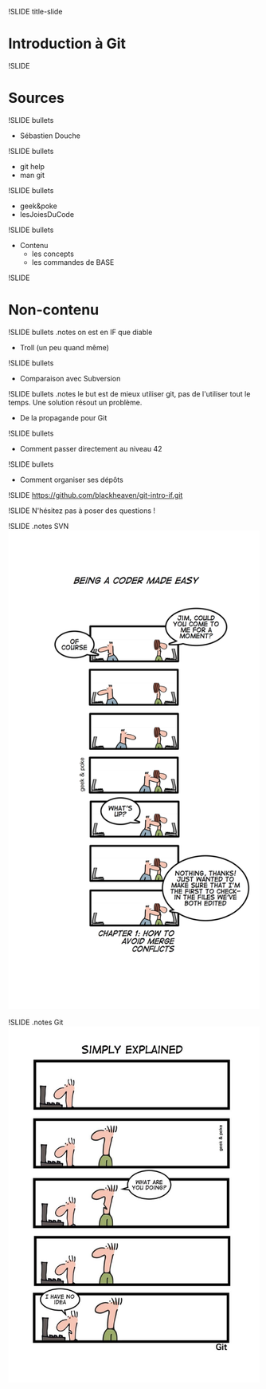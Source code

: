 !SLIDE title-slide
# Introduction à Git #

!SLIDE
# Sources #

!SLIDE bullets
  * Sébastien Douche

!SLIDE bullets
  * git help
  * man git

!SLIDE bullets
  * geek&poke
  * lesJoiesDuCode

!SLIDE bullets
* Contenu
  * les concepts
  * les commandes de BASE

!SLIDE
# Non-contenu #

!SLIDE bullets
.notes on est en IF que diable
  * Troll (un peu quand même)

!SLIDE bullets
  * Comparaison avec Subversion

!SLIDE bullets
.notes le but est de mieux utiliser git, pas de l'utiliser tout le temps. Une solution résout un problème.
  * De la propagande pour Git

!SLIDE bullets
  * Comment passer directement au niveau 42

!SLIDE bullets
  * Comment organiser ses dépôts

!SLIDE
https://github.com/blackheaven/git-intro-if.git

!SLIDE
N'hésitez pas à poser des questions !

!SLIDE
.notes SVN
![subversion](svn.jpg)

!SLIDE
.notes Git
![git](git.jpg)
